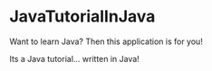 JavaTutorialInJava
==================

Want to learn Java? Then this application is for you!

Its a Java tutorial... written in Java!
